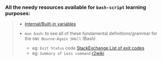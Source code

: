 ### All the needy resources available for `bash-script` learning purposes:

> - [Internal/Built-in variables](https://tldp.org/LDP/abs/html/internalvariables.html)
>
> - `man bash`: to see all of these fundamental definitions/grammar for the `GNU Bourne-Again SHell` (Bash)
>   + eg: `Exit Status` code [StackExchange List of exit codes](https://unix.stackexchange.com/questions/110348/how-do-i-get-the-list-of-exit-codes-and-or-return-codes-and-meaning-for-a-comm)
>   + eg: `Summary of Less command` [r2wiki](https://r2wiki.readthedocs.io/en/latest/home/resources/less-command/)